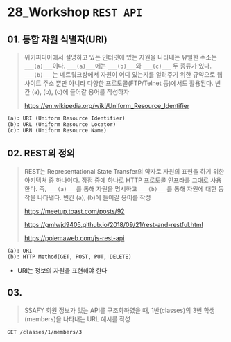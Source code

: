 # 28_Workshop	`REST API`

## 01. 통합 자원 식별자(URI)

> 위키피디아에서 설명하고 있는 인터넷에 있는 자원을 나타내는 유일한 주소는 `___(a)___`이다.  `___(a)___`에는  `___(b)___`와 `___(c)___` 두 종류가 있다. `___(b)___`는 네트워크상에서 자원이 어디 있는지를 알려주기 위한 규약으로 웹 사이트 주소 뿐만 아니라 다양한 프로토콜(FTP/Telnet 등)에서도 활용된다. 빈칸 (a), (b), (c)에 들어갈 용어를 작성하자
>
>  https://en.wikipedia.org/wiki/Uniform_Resource_Identifier 

```
(a): URI (Uniform Resource Identifier)
(b): URL (Uniform Resource Locator)
(c): URN (Uniform Resource Name)
```



## 02. REST의 정의

> REST는 Representational State Transfer의 약자로 자원의 표현을 하기 위한 아키텍처 중 하나이다. 장점 중에 하나로 HTTP 프로토콜 인프라를 그대로 사용한다. 즉, `___(a)___`를 통해 자원을 명시하고 `___(b)___`를 통해 자원에 대한 동작을 나타낸다. 빈칸 (a), (b)에 들어갈 용어를 작성
>
> https://meetup.toast.com/posts/92 
>
> https://gmlwjd9405.github.io/2018/09/21/rest-and-restful.html 
>
> https://poiemaweb.com/js-rest-api 

```
(a): URI
(b): HTTP Method(GET, POST, PUT, DELETE)
```

- URI는 정보의 자원을 표현해야 한다



## 03.

> SSAFY 회원 정보가 있는 API를 구조화하였을 때, 1반(classes)의 3번 학생(members)을 나타내는 URL 예시를 작성

```
GET /classes/1/members/3
```

